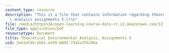 ```yaml
---
content_type: resource
description: "This is a file that contains information regarding theoretical environmental\
  \ analysis assignments 5.\r\n"
file: /media/https%3A/open-learning-course-data-rc.s3.amazonaws.com/12-009j-theoretical-environmental-analysis-spring-2015/2ee1afd4ebb1e249b89573a5a3fbc06a_MIT12_009JS15_pset5.pdf
file_type: application/pdf
resourcetype: Document
title: Theoretical Environmental Analysis, Assignments 5
uid: 2ee1afd4-ebb1-e249-b895-73a5a3fbc06a
---
```

